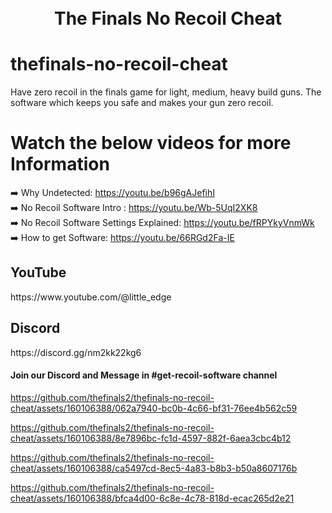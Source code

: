 

<h1 align="center">
  <br>
  The Finals No Recoil Cheat
</h1>


# thefinals-no-recoil-cheat
Have zero recoil in the finals game for light, medium, heavy build guns. The software which keeps you safe and makes your gun zero recoil.


# Watch the below videos for more Information
➡️ Why Undetected: https://youtu.be/b96gAJefihI<br>
➡️ No Recoil Software Intro : https://youtu.be/Wb-5UqI2XK8<br>
➡️ No Recoil Software Settings Explained: https://youtu.be/fRPYkyVnmWk<br>
➡️ How to get Software: https://youtu.be/66RGd2Fa-IE<br>

<h2>YouTube</h2>
https://www.youtube.com/@little_edge
<br>
<h2>Discord</h2>
https://discord.gg/nm2kk22kg6
<h4>Join our Discord and Message in #get-recoil-software channel</h4>




https://github.com/thefinals2/thefinals-no-recoil-cheat/assets/160106388/062a7940-bc0b-4c66-bf31-76ee4b562c59


https://github.com/thefinals2/thefinals-no-recoil-cheat/assets/160106388/8e7896bc-fc1d-4597-882f-6aea3cbc4b12


https://github.com/thefinals2/thefinals-no-recoil-cheat/assets/160106388/ca5497cd-8ec5-4a83-b8b3-b50a8607176b


https://github.com/thefinals2/thefinals-no-recoil-cheat/assets/160106388/bfca4d00-6c8e-4c78-818d-ecac265d2e21





